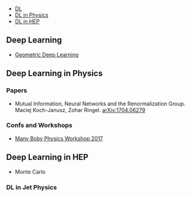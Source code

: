 
* [DL](#deep-learning)
* [DL in Physics](#deep-learning-in-physics)
* [DL in HEP](#deep-learning-in-hep)


## Deep Learning
* [Geometric Deep Learning](http://geometricdeeplearning.com/)

## Deep Learning in Physics

### Papers
* Mutual Information, Neural Networks and the Renormalization Group. Maciej Koch-Janusz, Zohar Ringel. 	[arXiv:1704.06279](https://arxiv.org/abs/1704.06279)

### Confs and Workshops
* [Many Boby Physics Workshop 2017](http://kits.ucas.ac.cn/index.php/events/workshop/52-machine-learning-and-many-body-physics-jun-28th-jul-7th-2017)

## Deep Learning in HEP
* Monte Carlo

### DL in Jet Physics



